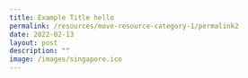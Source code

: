 ```yaml
---
title: Example Title hello
permalink: /resources/move-resource-category-1/permalink2
date: 2022-02-13
layout: post
description: ""
image: /images/singapore.ico
---
```


